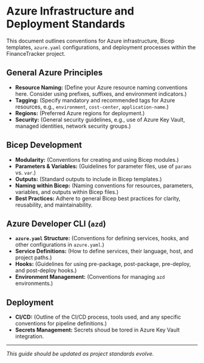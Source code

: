 # Azure Infrastructure and Deployment Standards

This document outlines conventions for Azure infrastructure, Bicep templates, `azure.yaml` configurations, and deployment processes within the FinanceTracker project.

## General Azure Principles

- **Resource Naming:** (Define your Azure resource naming conventions here. Consider using prefixes, suffixes, and environment indicators.)
- **Tagging:** (Specify mandatory and recommended tags for Azure resources, e.g., `environment`, `cost-center`, `application-name`.)
- **Regions:** (Preferred Azure regions for deployment.)
- **Security:** (General security guidelines, e.g., use of Azure Key Vault, managed identities, network security groups.)

## Bicep Development

- **Modularity:** (Conventions for creating and using Bicep modules.)
- **Parameters & Variables:** (Guidelines for parameter files, use of `params` vs. `var`.)
- **Outputs:** (Standard outputs to include in Bicep templates.)
- **Naming within Bicep:** (Naming conventions for resources, parameters, variables, and outputs within Bicep files.)
- **Best Practices:** Adhere to general Bicep best practices for clarity, reusability, and maintainability.

## Azure Developer CLI (`azd`)

- **`azure.yaml` Structure:** (Conventions for defining services, hooks, and other configurations in `azure.yaml`.)
- **Service Definitions:** (How to define services, their language, host, and project paths.)
- **Hooks:** (Guidelines for using pre-package, post-package, pre-deploy, and post-deploy hooks.)
- **Environment Management:** (Conventions for managing `azd` environments.)

## Deployment

- **CI/CD:** (Outline of the CI/CD process, tools used, and any specific conventions for pipeline definitions.)
- **Secrets Management:** Secrets shoud be tored in Azure Key Vault integration.

---

_This guide should be updated as project standards evolve._
